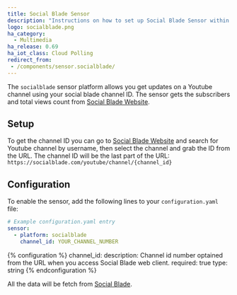 ```yaml
---
title: Social Blade Sensor
description: "Instructions on how to set up Social Blade Sensor within Home Assistant."
logo: socialblade.png
ha_category:
  - Multimedia
ha_release: 0.69
ha_iot_class: Cloud Polling
redirect_from:
 - /components/sensor.socialblade/
---
```


The `socialblade` sensor platform allows you get updates on a Youtube channel using your social blade channel ID. The sensor gets the subscribers and total views count from [Social Blade Website](https://socialblade.com).

## Setup

To get the channel ID you can go to [Social Blade Website](https://socialblade.com) and search for Youtube channel by username, then select the channel and grab the ID from the URL. The channel ID will be the last part of the URL: `https://socialblade.com/youtube/channel/{channel_id}`

## Configuration

To enable the sensor, add the following lines to your `configuration.yaml` file:

```yaml
# Example configuration.yaml entry
sensor:
  - platform: socialblade
    channel_id: YOUR_CHANNEL_NUMBER
```

{% configuration %}
channel_id:
  description: Channel id number optained from the URL when you access Social Blade web client.
  required: true
  type: string
{% endconfiguration %}

All the data will be fetch from  [Social Blade]( https://socialblade.com/).
